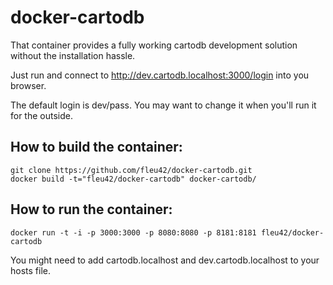 docker-cartodb
==============

That container provides a fully working cartodb development solution
without the installation hassle.

Just run and connect to http://dev.cartodb.localhost:3000/login into you browser.

The default login is dev/pass. You may want to change it when you'll run
it for the outside.

How to build the container:
--------------

```
git clone https://github.com/fleu42/docker-cartodb.git
docker build -t="fleu42/docker-cartodb" docker-cartodb/
```

How to run the container:
--------------

```
docker run -t -i -p 3000:3000 -p 8080:8080 -p 8181:8181 fleu42/docker-cartodb 
```

You might need to add cartodb.localhost and dev.cartodb.localhost to your hosts file.

